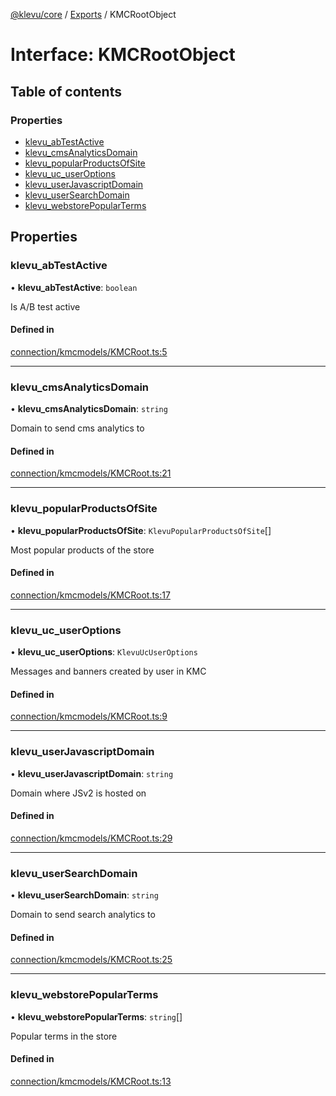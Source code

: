 [@klevu/core]() / [Exports](../modules.md) / KMCRootObject

# Interface: KMCRootObject

## Table of contents

### Properties

- [klevu\_abTestActive](KMCRootObject.md#klevu_abtestactive)
- [klevu\_cmsAnalyticsDomain](KMCRootObject.md#klevu_cmsanalyticsdomain)
- [klevu\_popularProductsOfSite](KMCRootObject.md#klevu_popularproductsofsite)
- [klevu\_uc\_userOptions](KMCRootObject.md#klevu_uc_useroptions)
- [klevu\_userJavascriptDomain](KMCRootObject.md#klevu_userjavascriptdomain)
- [klevu\_userSearchDomain](KMCRootObject.md#klevu_usersearchdomain)
- [klevu\_webstorePopularTerms](KMCRootObject.md#klevu_webstorepopularterms)

## Properties

### klevu\_abTestActive

• **klevu\_abTestActive**: `boolean`

Is A/B test active

#### Defined in

[connection/kmcmodels/KMCRoot.ts:5](https://github.com/klevultd/frontend-sdk/blob/4665e27/packages/klevu-core/src/connection/kmcmodels/KMCRoot.ts#L5)

___

### klevu\_cmsAnalyticsDomain

• **klevu\_cmsAnalyticsDomain**: `string`

Domain to send cms analytics to

#### Defined in

[connection/kmcmodels/KMCRoot.ts:21](https://github.com/klevultd/frontend-sdk/blob/4665e27/packages/klevu-core/src/connection/kmcmodels/KMCRoot.ts#L21)

___

### klevu\_popularProductsOfSite

• **klevu\_popularProductsOfSite**: `KlevuPopularProductsOfSite`[]

Most popular products of the store

#### Defined in

[connection/kmcmodels/KMCRoot.ts:17](https://github.com/klevultd/frontend-sdk/blob/4665e27/packages/klevu-core/src/connection/kmcmodels/KMCRoot.ts#L17)

___

### klevu\_uc\_userOptions

• **klevu\_uc\_userOptions**: `KlevuUcUserOptions`

Messages and banners created by user in KMC

#### Defined in

[connection/kmcmodels/KMCRoot.ts:9](https://github.com/klevultd/frontend-sdk/blob/4665e27/packages/klevu-core/src/connection/kmcmodels/KMCRoot.ts#L9)

___

### klevu\_userJavascriptDomain

• **klevu\_userJavascriptDomain**: `string`

Domain where JSv2 is hosted on

#### Defined in

[connection/kmcmodels/KMCRoot.ts:29](https://github.com/klevultd/frontend-sdk/blob/4665e27/packages/klevu-core/src/connection/kmcmodels/KMCRoot.ts#L29)

___

### klevu\_userSearchDomain

• **klevu\_userSearchDomain**: `string`

Domain to send search analytics to

#### Defined in

[connection/kmcmodels/KMCRoot.ts:25](https://github.com/klevultd/frontend-sdk/blob/4665e27/packages/klevu-core/src/connection/kmcmodels/KMCRoot.ts#L25)

___

### klevu\_webstorePopularTerms

• **klevu\_webstorePopularTerms**: `string`[]

Popular terms in the store

#### Defined in

[connection/kmcmodels/KMCRoot.ts:13](https://github.com/klevultd/frontend-sdk/blob/4665e27/packages/klevu-core/src/connection/kmcmodels/KMCRoot.ts#L13)
